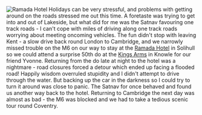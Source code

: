 ![Ramada Hotel](34334_257_b.jpg)
Holidays can be very stressful, and problems with getting around on the roads stressed me out
this time. A foretaste was trying to get into and out of Lakeside, but what did for me was the
Satnav favouring one track roads - I can't cope with miles of driving along one track roads
worrying about meeting oncoming vehicles. The fun didn't stop with leaving Kent - a slow drive back
round London to Cambridge, and we narrowly missed trouble on the M6 on our way to stay at
the [Ramada Hotel](http://www.ramadasolihullhotel.co.uk/) in Solihull so we could attend a surprise 50th do at the
[Kings Arms](https://www.thekingsarmsknowle.co.uk/) in Knowle for our friend Yvonne. Returning from the do late at night to the hotel was
a nightmare - road closures forced a detour which ended up facing a flooded road! Happily
wisdom overruled stupidity and I didn't attempt to drive through the water. But backing up the
car in the darkness so I could try to turn it around was close to panic. The Satnav for once
behaved and found us another way back to the hotel. Returning to Cambridge the next day was
almost as bad - the M6 was blocked and we had to take a tedious scenic tour round Coventry.
